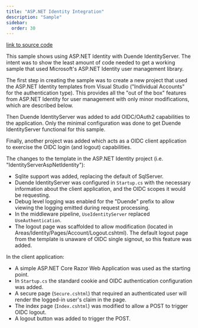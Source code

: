 ```yaml
---
title: "ASP.NET Identity Integration"
description: "Sample"
sidebar:
  order: 30
---
```


[link to source code](https://github.com/DuendeSoftware/Samples/tree/main/IdentityServer/v7/AspNetIdentity)

This sample shows using ASP.NET Identity with Duende IdentityServer.
The intent was to show the least amount of code needed to get a working sample that used Microsoft's ASP.NET Identity
user management library.

The first step in creating the sample was to create a new project that used the ASP.NET Identity templates from Visual
Studio ("Individual Accounts" for the authentication type). This provides all the "out of the box" features from
ASP.NET Identity for user management with only minor modifications, which are described below.

Then Duende IdentityServer was added to add OIDC/OAuth2 capabilities to the application. Only the minimal configuration
was done to get Duende IdentityServer functional for this sample.

Finally, another project was added which acts as a OIDC client application to exercise the OIDC login (and logout)
capabilities.

The changes to the template in the ASP.NET Identity project (i.e. "IdentityServerAspNetIdentity"):

* Sqlite support was added, replacing the default of SqlServer.
* Duende IdentityServer was configured in `Startup.cs` with the necessary information about the client application, and
  the OIDC scopes it would be requesting.
* Debug level logging was enabled for the "Duende" prefix to allow viewing the logging emitted during request
  processing.
* In the middleware pipeline, `UseIdentityServer` replaced `UseAuthentication`.
* The logout page was scaffolded to allow modification (located in Areas/Identity/Pages/Account/Logout.cshtml). The
  default logout page from the template is unaware of OIDC single signout, so this feature was added.

In the client application:

* A simple ASP.NET Core Razor Web Application was used as the starting point.
* In `Startup.cs` the standard cookie and OIDC authentication configuration was added.
* A secure page (`Secure.cshtml`) that required an authenticated user will render the logged-in user's claim in the
  page.
* The index page (`Index.cshtml`) was modified to allow a POST to trigger OIDC logout.
* A logout button was added to trigger the POST.